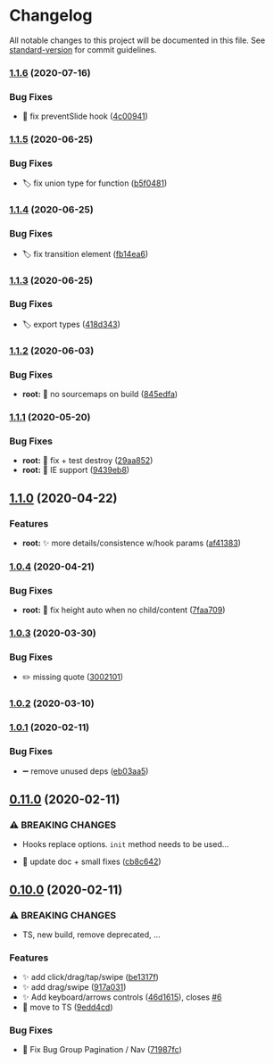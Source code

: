 # Changelog

All notable changes to this project will be documented in this file. See [standard-version](https://github.com/conventional-changelog/standard-version) for commit guidelines.

### [1.1.6](https://github.com/epicagency/slidy/compare/v1.1.5...v1.1.6) (2020-07-16)


### Bug Fixes

* :bug: fix preventSlide hook ([4c00941](https://github.com/epicagency/slidy/commit/4c00941431dbd770ac462c45fe5c56377e3b5d69))

### [1.1.5](https://github.com/epicagency/slidy/compare/v1.1.4...v1.1.5) (2020-06-25)


### Bug Fixes

* :label: fix union type for function ([b5f0481](https://github.com/epicagency/slidy/commit/b5f0481356089619f5d2e270af2eeea5f8f309ea))

### [1.1.4](https://github.com/epicagency/slidy/compare/v1.1.3...v1.1.4) (2020-06-25)


### Bug Fixes

* :label: fix transition element ([fb14ea6](https://github.com/epicagency/slidy/commit/fb14ea6d78ad525fa9fd0232929a02449d0413e7))

### [1.1.3](https://github.com/epicagency/slidy/compare/v1.1.2...v1.1.3) (2020-06-25)


### Bug Fixes

* :label: export types ([418d343](https://github.com/epicagency/slidy/commit/418d34368ce5d268df5062805faf86e0d4b06650))

### [1.1.2](https://github.com/epicagency/slidy/compare/v1.1.1...v1.1.2) (2020-06-03)

### Bug Fixes

- **root:** :wrench: no sourcemaps on build ([845edfa](https://github.com/epicagency/slidy/commit/845edfa20957f50a3f30e3646e93a4c39b969e90))

### [1.1.1](https://github.com/epicagency/slidy/compare/v1.1.0...v1.1.1) (2020-05-20)

### Bug Fixes

- **root:** :bug: fix + test destroy ([29aa852](https://github.com/epicagency/slidy/commit/29aa85263d81645d3558485c9fd39836195d78ed))
- **root:** :checkered_flag: IE support ([9439eb8](https://github.com/epicagency/slidy/commit/9439eb849dacdd4e04c3aee3f435362c55786d7c))

## [1.1.0](https://github.com/epicagency/slidy/compare/v1.0.4...v1.1.0) (2020-04-22)

### Features

- **root:** :sparkles: more details/consistence w/hook params ([af41383](https://github.com/epicagency/slidy/commit/af413833793e7836482f829040f864e42f7f6da4))

### [1.0.4](https://github.com/epicagency/slidy/compare/v1.0.3...v1.0.4) (2020-04-21)

### Bug Fixes

- **root:** :bug: fix height auto when no child/content ([7faa709](https://github.com/epicagency/slidy/commit/7faa709df5732fb4d65c8db05d950a272e94e9e8))

### [1.0.3](https://github.com/epicagency/slidy/compare/v1.0.2...v1.0.3) (2020-03-30)

### Bug Fixes

- :pencil2: missing quote ([3002101](https://github.com/epicagency/slidy/commit/3002101edaa4d255d8dfe6a93acb1d5bd77f2f18))

### [1.0.2](https://github.com/epicagency/slidy/compare/v1.0.1...v1.0.2) (2020-03-10)

### [1.0.1](https://github.com/epicagency/slidy/compare/v1.0.0...v1.0.1) (2020-02-11)

### Bug Fixes

- :heavy_minus_sign: remove unused deps ([eb03aa5](https://github.com/epicagency/slidy/commit/eb03aa52cd7e3ab534563cd72cfdbbda1c3cbd97))

## [0.11.0](https://github.com/epicagency/slidy/compare/v0.10.0...v0.11.0) (2020-02-11)

### ⚠ BREAKING CHANGES

- Hooks replace options. `init` method needs to be used…

- :pencil: update doc + small fixes ([cb8c642](https://github.com/epicagency/slidy/commit/cb8c642b7fb383963765c8b6f74f9224736a326b))

## [0.10.0](https://github.com/epicagency/slidy/compare/v0.9.1...v0.10.0) (2020-02-11)

### ⚠ BREAKING CHANGES

- TS, new build, remove deprecated, …

### Features

- :sparkles: add click/drag/tap/swipe ([be1317f](https://github.com/epicagency/slidy/commit/be1317f3cc8a6072454dcb6b609a423fd6d4757e))
- :sparkles: add drag/swipe ([917a031](https://github.com/epicagency/slidy/commit/917a031b731ddeac2e6c25f3e63c6dfdc63d19c6))
- :sparkles: Add keyboard/arrows controls ([46d1615](https://github.com/epicagency/slidy/commit/46d1615827534d8be95af55746d7c4b061db9df5)), closes [#6](https://github.com/epicagency/slidy/issues/6)
- :tada: move to TS ([9edd4cd](https://github.com/epicagency/slidy/commit/9edd4cd63b0f077dff7d6dd0457824a425424c8f))

### Bug Fixes

- :bug: Fix Bug Group Pagination / Nav ([71987fc](https://github.com/epicagency/slidy/commit/71987fc9c172f632f6a31eeb305275e5b83f3b30))

